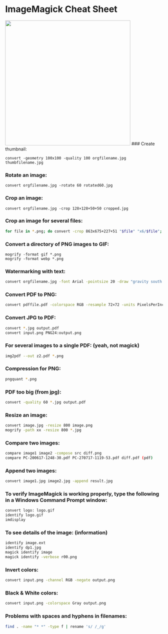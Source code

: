 # ImageMagick Cheat Sheet
 <img src="[https://github.com/sh4de-c4t/sh4de-c4t/blob/main/KLONDAK%20-FINAL.gif](https://github.com/sh4de-c4t/ImageMagick-Cheat-Sheet/blob/main/imagemagick%20cheat-sheet.png)" width="400px" />
### Create thumbnail:

```
convert -geometry 100x100 -quality 100 orgfilename.jpg thumbfilename.jpg
```

### Rotate an image:

```
convert orgfilename.jpg -rotate 60 rotated60.jpg
```

### Crop an image:

```
convert orgfilename.jpg -crop 128×128+50+50 cropped.jpg
```

### Crop an image for several files:

```bash
for file in *.png; do convert -crop 863x675+227+51 "$file" "x6/$file"; done 
```

### Convert a directory of PNG images to GIF:

```
mogrify -format gif *.png 
mogrify -format webp *.png 
```

### Watermarking with text:

```bash
convert orgfilename.jpg -font Arial -pointsize 20 -draw "gravity south fill black text 0,12 'Watermark' fill white text 1,11 'Watermark' " wmark_text_drawn.jpg
```

### Convert PDF to PNG:

```bash
convert pdffile.pdf -colorspace RGB -resample 72×72 -units PixelsPerInch -quality 90 -resize 500×500 -size 500×500 pngfile.png
```

### Convert JPG to PDF:

```bash
convert *.jpg output.pdf 
convert input.png PNG24:output.png
```

### For several images to a single PDF: (yeah, not magick)

```bash
img2pdf --out z2.pdf *.png
```

### Compression for PNG:

```bash
pngquant *.png
```

### PDF too big (from jpg):

```bash
convert -quality 60 *.jpg output.pdf
```

### Resize an image:

```bash
convert image.jpg -resize 800 image.png
mogrify -path xx -resize 800 *.jpg
```

### Compare two images:

```bash
compare image1 image2 -compose src diff.png
compare PC-200617-1248-30.pdf PC-270717-1119-53.pdf diff.pdf (pdf) 
```

### Append two images:

```bash
convert image1.jpg image2.jpg -append result.jpg 
```

### To verify ImageMagick is working properly, type the following in a Windows Command Prompt window:

```bash
convert logo: logo.gif 
identify logo.gif
imdisplay
```

### To see details of the image: (information)

```bash
identify image.ext 
identify dp1.jpg
magick identify image
magick identify -verbose r00.png
```

### Invert colors:

```bash
convert input.png -channel RGB -negate output.png 
```

### Black & White colors:

```bash
convert input.png -colorspace Gray output.png 
```

### Problems with spaces and hyphens in filenames:

```bash
find . -name "* *" -type f | rename 's/ /_/g'
```
